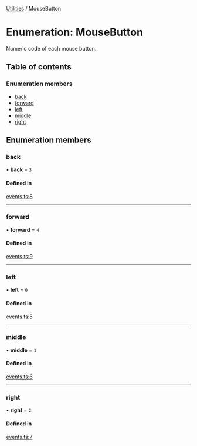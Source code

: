 [Utilities](../README.md) / MouseButton

# Enumeration: MouseButton

Numeric code of each mouse button.

## Table of contents

### Enumeration members

- [back](MouseButton.md#back)
- [forward](MouseButton.md#forward)
- [left](MouseButton.md#left)
- [middle](MouseButton.md#middle)
- [right](MouseButton.md#right)

## Enumeration members

### back

• **back** = `3`

#### Defined in

[events.ts:8](https://github.com/noobiept/utilities/blob/66bf665/source/events.ts#L8)

___

### forward

• **forward** = `4`

#### Defined in

[events.ts:9](https://github.com/noobiept/utilities/blob/66bf665/source/events.ts#L9)

___

### left

• **left** = `0`

#### Defined in

[events.ts:5](https://github.com/noobiept/utilities/blob/66bf665/source/events.ts#L5)

___

### middle

• **middle** = `1`

#### Defined in

[events.ts:6](https://github.com/noobiept/utilities/blob/66bf665/source/events.ts#L6)

___

### right

• **right** = `2`

#### Defined in

[events.ts:7](https://github.com/noobiept/utilities/blob/66bf665/source/events.ts#L7)
